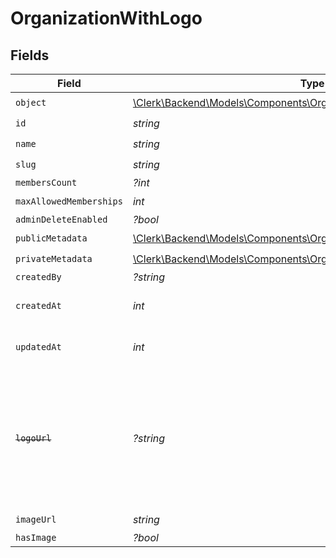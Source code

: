 # OrganizationWithLogo


## Fields

| Field                                                                                                                                  | Type                                                                                                                                   | Required                                                                                                                               | Description                                                                                                                            |
| -------------------------------------------------------------------------------------------------------------------------------------- | -------------------------------------------------------------------------------------------------------------------------------------- | -------------------------------------------------------------------------------------------------------------------------------------- | -------------------------------------------------------------------------------------------------------------------------------------- |
| `object`                                                                                                                               | [\Clerk\Backend\Models\Components\OrganizationWithLogoObject](../../Models/Components/OrganizationWithLogoObject.md)                   | :heavy_check_mark:                                                                                                                     | N/A                                                                                                                                    |
| `id`                                                                                                                                   | *string*                                                                                                                               | :heavy_check_mark:                                                                                                                     | N/A                                                                                                                                    |
| `name`                                                                                                                                 | *string*                                                                                                                               | :heavy_check_mark:                                                                                                                     | N/A                                                                                                                                    |
| `slug`                                                                                                                                 | *string*                                                                                                                               | :heavy_check_mark:                                                                                                                     | N/A                                                                                                                                    |
| `membersCount`                                                                                                                         | *?int*                                                                                                                                 | :heavy_minus_sign:                                                                                                                     | N/A                                                                                                                                    |
| `maxAllowedMemberships`                                                                                                                | *int*                                                                                                                                  | :heavy_check_mark:                                                                                                                     | N/A                                                                                                                                    |
| `adminDeleteEnabled`                                                                                                                   | *?bool*                                                                                                                                | :heavy_minus_sign:                                                                                                                     | N/A                                                                                                                                    |
| `publicMetadata`                                                                                                                       | [\Clerk\Backend\Models\Components\OrganizationWithLogoPublicMetadata](../../Models/Components/OrganizationWithLogoPublicMetadata.md)   | :heavy_check_mark:                                                                                                                     | N/A                                                                                                                                    |
| `privateMetadata`                                                                                                                      | [\Clerk\Backend\Models\Components\OrganizationWithLogoPrivateMetadata](../../Models/Components/OrganizationWithLogoPrivateMetadata.md) | :heavy_check_mark:                                                                                                                     | N/A                                                                                                                                    |
| `createdBy`                                                                                                                            | *?string*                                                                                                                              | :heavy_minus_sign:                                                                                                                     | N/A                                                                                                                                    |
| `createdAt`                                                                                                                            | *int*                                                                                                                                  | :heavy_check_mark:                                                                                                                     | Unix timestamp of creation.<br/>                                                                                                       |
| `updatedAt`                                                                                                                            | *int*                                                                                                                                  | :heavy_check_mark:                                                                                                                     | Unix timestamp of last update.<br/>                                                                                                    |
| ~~`logoUrl`~~                                                                                                                          | *?string*                                                                                                                              | :heavy_minus_sign:                                                                                                                     | : warning: ** DEPRECATED **: This will be removed in a future release, please migrate away from it as soon as possible.                |
| `imageUrl`                                                                                                                             | *string*                                                                                                                               | :heavy_check_mark:                                                                                                                     | N/A                                                                                                                                    |
| `hasImage`                                                                                                                             | *?bool*                                                                                                                                | :heavy_minus_sign:                                                                                                                     | N/A                                                                                                                                    |